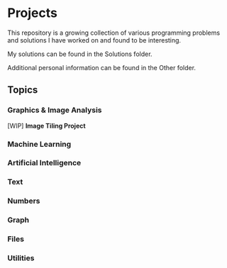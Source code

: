 # Projects
This repository is a growing collection of various programming problems and solutions I have worked on and found to be interesting.

My solutions can be found in the Solutions folder.

Additional personal information can be found in the Other folder.

## Topics

### Graphics & Image Analysis
[WIP] **Image Tiling Project**

### Machine Learning

### Artificial Intelligence

### Text

### Numbers

### Graph

### Files

### Utilities
